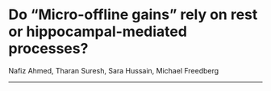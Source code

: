 # Do “Micro-offline gains” rely on rest or hippocampal-mediated processes?

Nafiz Ahmed, Tharan Suresh, Sara Hussain, Michael Freedberg

---
